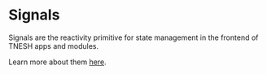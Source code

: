 # Signals

Signals are the reactivity primitive for state management in the frontend of TNESH apps and modules.

Learn more about them [here](https://github.com/proposal-signals/signal-polyfill).
